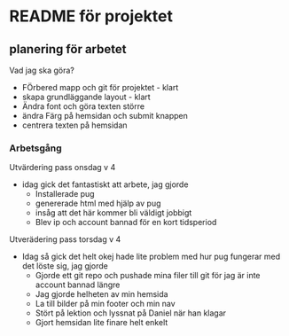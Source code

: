 # README för projektet

## planering för arbetet
Vad jag ska göra?
* FÖrbered mapp och git för projektet - klart
* skapa grundläggande layout - klart
* Ändra font och göra texten större
* ändra Färg på hemsidan och submit knappen
* centrera texten på hemsidan


### Arbetsgång
Utvärdering pass onsdag v 4
* idag gick det fantastiskt att arbete, jag gjorde
    * Installerade pug
    * genererade html med hjälp av pug
    * insåg att det här kommer bli väldigt jobbigt
    * Blev ip och account bannad för en kort tidsperiod


Utverädering pass torsdag v 4
* Idag så gick det helt okej hade lite problem med hur pug fungerar med det löste sig, jag gjorde
    * Gjorde ett git repo och pushade mina filer till git för jag är inte account bannad längre
    * Jag gjorde helheten av min hemsida
    * La till bilder på min footer och min nav
    * Stört på lektion och lyssnat på Daniel när han klagar
    * Gjort hemsidan lite finare helt enkelt

